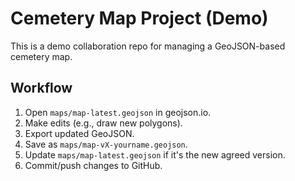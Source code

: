 # Cemetery Map Project (Demo)

This is a demo collaboration repo for managing a GeoJSON-based cemetery map.

## Workflow

1. Open `maps/map-latest.geojson` in geojson.io.
2. Make edits (e.g., draw new polygons).
3. Export updated GeoJSON.
4. Save as `maps/map-vX-yourname.geojson`.
5. Update `maps/map-latest.geojson` if it's the new agreed version.
6. Commit/push changes to GitHub.
